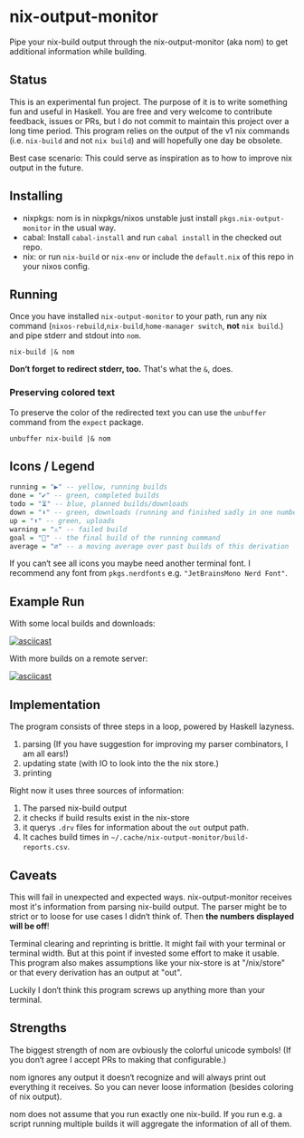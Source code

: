 nix-output-monitor
==================

Pipe your nix-build output through the nix-output-monitor (aka nom) to get additional information while building.

## Status

This is an experimental fun project. The purpose of it is to write something fun and useful in Haskell. You are free and very welcome to contribute feedback, issues or PRs, but I do not commit to maintain this project over a long time period.
This program relies on the output of the v1 nix commands (i.e. `nix-build` and not `nix build`) and will hopefully one day be obsolete.

Best case scenario: This could serve as inspiration as to how to improve nix output in the future.

## Installing

* nixpkgs: nom is in nixpkgs/nixos unstable just install `pkgs.nix-output-monitor` in the usual way.
* cabal: Install `cabal-install` and run `cabal install` in the checked out repo.
* nix: or run `nix-build` or `nix-env` or include the `default.nix` of this repo in your nixos config.

## Running

Once you have installed `nix-output-monitor` to your path, run any nix command (`nixos-rebuild`,`nix-build`,`home-manager switch`, **not** `nix build`.) and pipe stderr and stdout into `nom`.

```shell
nix-build |& nom
```

**Don‘t forget to redirect stderr, too.** That's what the `&`, does.

### Preserving colored text

To preserve the color of the redirected text you can use the `unbuffer` command from the `expect` package.

```shell
unbuffer nix-build |& nom
```

## Icons / Legend

```Haskell
running = "▶" -- yellow, running builds
done = "✔" -- green, completed builds
todo = "⏳" -- blue, planned builds/downloads
down = "⬇" -- green, downloads (running and finished sadly in one number)
up = "⬆" -- green, uploads
warning = "⚠" -- failed build
goal = "🏁" -- the final build of the running command
average = "∅" -- a moving average over past builds of this derivation
```

If you can‘t see all icons you maybe need another terminal font.
I recommend any font from `pkgs.nerdfonts` e.g. `"JetBrainsMono Nerd Font"`.

## Example Run

With some local builds and downloads:

[![asciicast](https://asciinema.org/a/HKWeTpFS42muAaJapSvMiSEbn.svg)](https://asciinema.org/a/HKWeTpFS42muAaJapSvMiSEbn)

With more builds on a remote server:

[![asciicast](https://asciinema.org/a/1TVTTlogGdmbC1jtwWCPiatb7.svg)](https://asciinema.org/a/1TVTTlogGdmbC1jtwWCPiatb7)

## Implementation

The program consists of three steps in a loop, powered by Haskell lazyness.

1. parsing (If you have suggestion for improving my parser combinators, I am all ears!)
2. updating state (with IO to look into the the nix store.)
3. printing

Right now it uses three sources of information:

1. The parsed nix-build output
2. it checks if build results exist in the nix-store
3. it querys `.drv` files for information about the `out` output path.
4. It caches build times in `~/.cache/nix-output-monitor/build-reports.csv`.

## Caveats

This will fail in unexpected and expected ways.
nix-output-monitor receives most it's information from parsing nix-build output. The parser might be to strict or to loose for use cases I didn‘t think of. Then **the numbers displayed will be off**!

Terminal clearing and reprinting is brittle. It might fail with your terminal or terminal width. But at this point if invested some effort to make it usable.
This program also makes assumptions like your nix-store is at "/nix/store" or that every derivation has an output at "out".

Luckily I don‘t think this program screws up anything more than your terminal.

## Strengths

The biggest strength of nom are ovbiously the colorful unicode symbols! (If you don‘t agree I accept PRs to making that configurable.)

nom ignores any output it doesn‘t recognize and will always print out everything it receives. So you can never loose information (besides coloring of nix output).

nom does not assume that you run exactly one nix-build. If you run e.g. a script running multiple builds it will aggregate the information of all of them.
